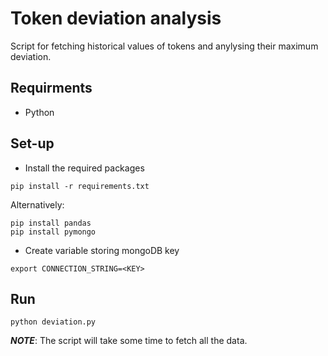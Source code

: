 # Token deviation analysis
Script for fetching historical values of tokens and anylysing their maximum deviation.

## Requirments
- Python

## Set-up
- Install the required packages
```
pip install -r requirements.txt
```
Alternatively:
```
pip install pandas
pip install pymongo
```
- Create variable storing mongoDB key
``` 
export CONNECTION_STRING=<KEY>
```

## Run
```
python deviation.py
```

***NOTE***: The script will take some time to fetch all the data.

